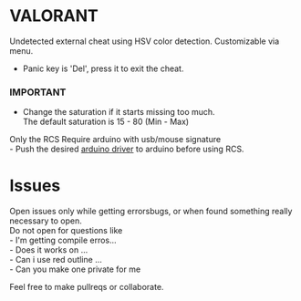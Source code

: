 # VALORANT  
Undetected external cheat using HSV color detection.
Customizable via menu.
- Panic key is 'Del', press it to exit the cheat.

### IMPORTANT ###
- Change the saturation if it starts missing too much.  
The default saturation is 15 - 80 (Min - Max)     
  
Only the RCS Require arduino with usb/mouse signature   
	- Push the desired [arduino driver](VMouse/readme.md) to arduino before using RCS.  
	  
# Issues
Open issues only while getting errorsbugs, or when found something really necessary to open.  
Do not open for questions like  
	- I'm getting compile erros...  
	- Does it works on ...  
	- Can i use red outline ...  
	- Can you make one private for me  
  
Feel free to make pullreqs or collaborate.   
